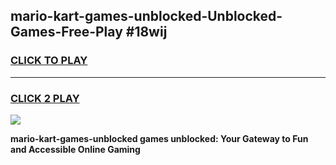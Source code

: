 
## mario-kart-games-unblocked-Unblocked-Games-Free-Play #18wij
<h3>
<a href="https://us.freeplayer.one?title=mario-kart-games-unblocked&ref=9M">CLICK TO PLAY</a></h3>
<hr>

<h3>
<a href="https://us.freeplayer.one?title=mario-kart-games-unblocked&ref=9M">CLICK 2 PLAY</a>
  
</h3>

<a href="https://us.freeplayer.one?title=mario-kart-games-unblocked&ref=9M"><img src="https://clearcache.store/games.png"></a>


**mario-kart-games-unblocked games unblocked: Your Gateway to Fun and Accessible Online Gaming**
